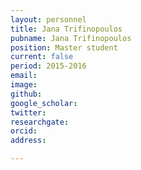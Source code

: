 ```yaml
---
layout: personnel
title: Jana Trifinopoulos
pubname: Jana Trifinopoulos
position: Master student
current: false
period: 2015-2016
email: 
image: 
github: 
google_scholar: 
twitter: 
researchgate: 
orcid: 
address: 

---
```

